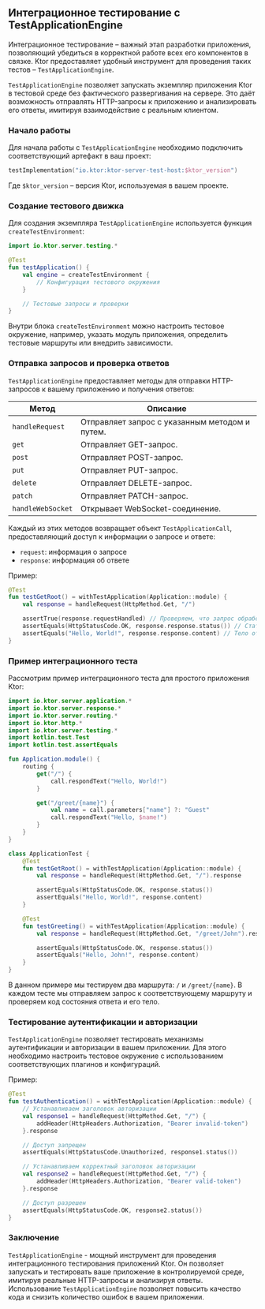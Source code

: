 ## Интеграционное тестирование с TestApplicationEngine

Интеграционное тестирование – важный этап разработки приложения, позволяющий убедиться в корректной работе всех его компонентов в связке. Ktor предоставляет удобный инструмент для проведения таких тестов – `TestApplicationEngine`. 

`TestApplicationEngine` позволяет запускать экземпляр приложения Ktor в тестовой среде без фактического развергивания на сервере. Это даёт возможность отправлять HTTP-запросы к приложению и анализировать его ответы, имитируя взаимодействие с реальным клиентом.

### Начало работы

Для начала работы с `TestApplicationEngine` необходимо подключить соответствующий артефакт в ваш проект:

```kotlin
testImplementation("io.ktor:ktor-server-test-host:$ktor_version")
```

Где `$ktor_version` – версия Ktor, используемая в вашем проекте.

### Создание тестового движка

Для создания экземпляра `TestApplicationEngine` используется функция `createTestEnvironment`:

```kotlin
import io.ktor.server.testing.*

@Test
fun testApplication() {
    val engine = createTestEnvironment {
        // Конфигурация тестового окружения
    }

    // Тестовые запросы и проверки
}
```

Внутри блока `createTestEnvironment` можно настроить тестовое окружение, например, указать модуль приложения, определить тестовые маршруты или внедрить зависимости.

### Отправка запросов и проверка ответов

`TestApplicationEngine` предоставляет методы для отправки HTTP-запросов к вашему приложению и получения ответов:

| Метод               | Описание                                                                         |
|--------------------|-----------------------------------------------------------------------------------|
| `handleRequest`     | Отправляет запрос с указанным методом и путем.                                     |
| `get`              | Отправляет GET-запрос.                                                               |
| `post`             | Отправляет POST-запрос.                                                              |
| `put`              | Отправляет PUT-запрос.                                                               |
| `delete`           | Отправляет DELETE-запрос.                                                            |
| `patch`            | Отправляет PATCH-запрос.                                                             |
| `handleWebSocket` | Открывает WebSocket-соединение.                                                     |

Каждый из этих методов возвращает объект `TestApplicationCall`, предоставляющий доступ к информации о запросе и ответе:

* `request`:  информация о запросе
* `response`: информация об ответе

Пример:

```kotlin
@Test
fun testGetRoot() = withTestApplication(Application::module) {
    val response = handleRequest(HttpMethod.Get, "/")

    assertTrue(response.requestHandled) // Проверяем, что запрос обработан
    assertEquals(HttpStatusCode.OK, response.response.status()) // Статус ответа
    assertEquals("Hello, World!", response.response.content) // Тело ответа
}
```

### Пример интеграционного теста

Рассмотрим пример интеграционного теста для простого приложения Ktor:

```kotlin
import io.ktor.server.application.*
import io.ktor.server.response.*
import io.ktor.server.routing.*
import io.ktor.http.*
import io.ktor.server.testing.*
import kotlin.test.Test
import kotlin.test.assertEquals

fun Application.module() {
    routing {
        get("/") {
            call.respondText("Hello, World!")
        }

        get("/greet/{name}") {
            val name = call.parameters["name"] ?: "Guest"
            call.respondText("Hello, $name!")
        }
    }
}

class ApplicationTest {
    @Test
    fun testGetRoot() = withTestApplication(Application::module) {
        val response = handleRequest(HttpMethod.Get, "/").response

        assertEquals(HttpStatusCode.OK, response.status())
        assertEquals("Hello, World!", response.content)
    }

    @Test
    fun testGreeting() = withTestApplication(Application::module) {
        val response = handleRequest(HttpMethod.Get, "/greet/John").response

        assertEquals(HttpStatusCode.OK, response.status())
        assertEquals("Hello, John!", response.content)
    }
}
```

В данном примере мы тестируем два маршрута: `/` и `/greet/{name}`. В каждом тесте мы отправляем запрос к соответствующему маршруту и проверяем код состояния ответа и его тело.

### Тестирование аутентификации и авторизации

`TestApplicationEngine` позволяет тестировать механизмы аутентификации и авторизации в вашем приложении. Для этого необходимо настроить тестовое окружение с использованием соответствующих плагинов и конфигураций.

Пример:

```kotlin
@Test
fun testAuthentication() = withTestApplication(Application::module) {
    // Устанавливаем заголовок авторизации
    val response1 = handleRequest(HttpMethod.Get, "/") {
        addHeader(HttpHeaders.Authorization, "Bearer invalid-token")
    }.response

    // Доступ запрещен
    assertEquals(HttpStatusCode.Unauthorized, response1.status())

    // Устанавливаем корректный заголовок авторизации
    val response2 = handleRequest(HttpMethod.Get, "/") {
        addHeader(HttpHeaders.Authorization, "Bearer valid-token")
    }.response

    // Доступ разрешен
    assertEquals(HttpStatusCode.OK, response2.status())
}
```

### Заключение

`TestApplicationEngine` -  мощный инструмент для проведения интеграционного тестирования приложений Ktor. Он позволяет запускать и тестировать ваше приложение в контролируемой среде, имитируя реальные HTTP-запросы и анализируя ответы. Использование `TestApplicationEngine` позволяет повысить качество кода и снизить количество ошибок в вашем приложении.